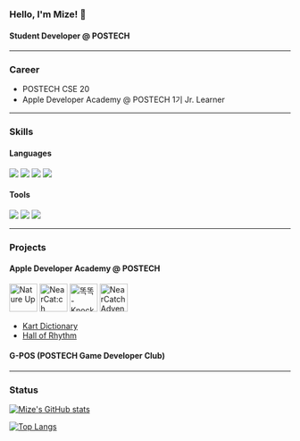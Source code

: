 ### Hello, I'm Mize! 👋
#### Student Developer @ POSTECH

---

### Career
 - POSTECH CSE 20
 - Apple Developer Academy @ POSTECH 1기 Jr. Learner
 
---

### Skills
#### Languages
<img src="https://img.shields.io/badge/C-A8B9CC?style=for-the-badge&logo=C&logoColor=white"/></a>
<img src="https://img.shields.io/badge/C++-00599C?style=for-the-badge&logo=C%2B%2B&logoColor=white"/></a>
<img src="https://img.shields.io/badge/Python-3766AB?style=for-the-badge&logo=Python&logoColor=white"/></a>
<img src="https://img.shields.io/badge/Swift-F05138?style=for-the-badge&logo=Swift&logoColor=white"/></a>

#### Tools
<img src="https://img.shields.io/badge/Visual Studio-5C2D91?style=for-the-badge&logo=Visual Studio&logoColor=white"/></a>
<img src="https://img.shields.io/badge/Xcode-147EFB?style=for-the-badge&logo=Xcode&logoColor=white"/></a>
<img src="https://img.shields.io/badge/Sketch-F7B500?style=for-the-badge&logo=Sketch&logoColor=white"/></a>

---

### Projects
#### Apple Developer Academy @ POSTECH
[<img src="https://user-images.githubusercontent.com/96890040/184541494-11f41d2f-4dfe-4ab3-ba04-81f871b26911.png" width="50" height="50" title="Nature Up"/>](https://github.com/DeveloperAcademy-POSTECH/NatureUp)
[<img src="https://user-images.githubusercontent.com/96890040/184093396-bae79cab-fa40-452f-8b2d-cd1b2162e09d.png" width="50" height="50" title="NearCat:ch"/>](https://github.com/DeveloperAcademy-POSTECH/MC2-Team13-NearCatch)
[<img src="https://user-images.githubusercontent.com/96890040/184092699-280cc7b1-6981-4e3c-8ba5-baee0bcdaf7b.png" width="50" height="50" title="똑똑 - KnockKnock"/>](https://github.com/DeveloperAcademy-POSTECH/MC3-Team5-KnockKnock)
[<img src="https://user-images.githubusercontent.com/96890040/194620221-87ce7de1-7775-430c-9e04-94faf1870d03.png" width="50" height="50" title="NearCatch Adventure"/>](https://github.com/NearCat-ch/NearCatch-Adventure)
 - [Kart Dictionary](https://github.com/DevMizeKR/KartDictionary)
 - [Hall of Rhythm](https://github.com/DeveloperAcademy-POSTECH/NC2-Mize-HallofRhythm)

#### G-POS (POSTECH Game Developer Club)


---

### Status
[![Mize's GitHub stats](https://github-readme-stats.vercel.app/api?username=DevMizeKR)](https://github.com/DevMizeKR/github-readme-stats)

[![Top Langs](https://github-readme-stats.vercel.app/api/top-langs/?username=DevMizeKR&layout=compact)](https://github.com/DevMizeKR/github-readme-stats)
